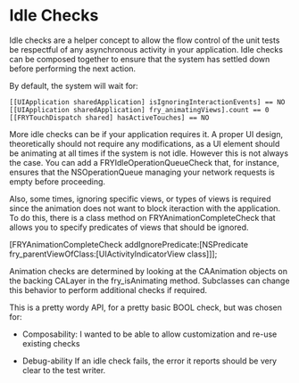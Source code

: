 # Idle Checks

Idle checks are a helper concept to allow the flow control of the unit tests be respectful of any asynchronous activity in your application.
Idle checks can be composed together to ensure that the system has settled down before performing the next action.

By default, the system will wait for:

```
[[UIApplication sharedApplication] isIgnoringInteractionEvents] == NO
[[UIApplication sharedApplication] fry_animatingViews].count == 0
[[FRYTouchDispatch shared] hasActiveTouches] == NO
```

More idle checks can be if your application requires it.  A proper UI design, theoretically should not require any modifications, as a UI element should be animating at all times if the system is not idle.   However this is not always the case.  You can add a FRYIdleOperationQueueCheck that, for instance, ensures that the NSOperationQueue managing your network requests is empty before proceeding.


Also, some times, ignoring specific views, or types of views is required since the animation does not want to block iteraction with the application.   To do this, there is a class method on FRYAnimationCompleteCheck that allows you to specify predicates of views that should be ignored.

[FRYAnimationCompleteCheck addIgnorePredicate:[NSPredicate fry_parentViewOfClass:[UIActivityIndicatorView class]]];

Animation checks are determined by looking at the CAAnimation objects on the backing CALayer in the fry_isAnimating method.   Subclasses can change this behavior to perform additional checks if required.

This is a pretty wordy API, for a pretty basic BOOL check, but was chosen for:

- Composability:
I wanted to be able to allow customization and re-use existing checks

- Debug-ability
If an idle check fails, the error it reports should be very clear to the test writer.